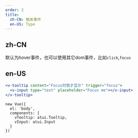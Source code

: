 ```yaml
---
order: 2
title:
  zh-CN: 触发事件
  en-US: Type
---
```


## zh-CN

默认为hover事件，也可以使用其它dom事件，比如`click`,`focus`

## en-US


````jsx
<v-tooltip content="Focus时我才显示" trigger="focus">
  <v-input type="text" placeholder="Focus me"></v-input>
</v-tooltip>
````

````vue-script
new Vue({
  el: 'body',
  components: {
    vTooltip: atui.Tooltip,
    vInput: atui.Input
  }
})
````
